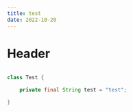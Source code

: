 ```yaml
---
title: test
date: 2022-10-20
---
```


# Header

```java

class Test {

    private final String test = "test";

}

```
